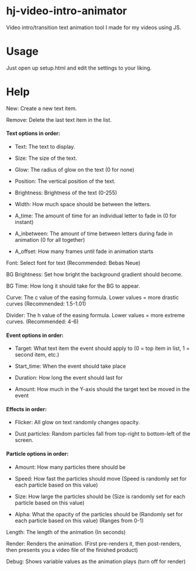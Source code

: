 # hj-video-intro-animator
Video intro/transition text animation tool I made for my videos using JS.

# Usage

Just open up setup.html and edit the settings to your liking.

# Help

New: Create a new text item.

Remove: Delete the last text item in the list.



#### Text options in order:

* Text: The text to display.

* Size: The size of the text.

* Glow: The radius of glow on the text (0 for none)

* Position: The vertical position of the text.

* Brightness: Brightness of the text (0-255)

* Width: How much space should be between the letters.

* A_time: The amount of time for an individual letter to fade in (0 for instant)

* A_inbetween: The amount of time between letters during fade in animation (0 for all together)

* A_offset: How many frames until fade in animation starts



Font: Select font for text (Recommended: Bebas Neue)



BG Brightness: Set how bright the background gradient should become.

BG Time: How long it should take for the BG to appear.



Curve: The c value of the easing formula. Lower values = more drastic curves (Recommended: 1.5-1.01)

Divider: The h value of the easing formula. Lower values = more extreme curves. (Recommended: 4-6)



#### Event options in order:

* Target: What text item the event should apply to (0 = top item in list, 1 = second item, etc.)

* Start_time: When the event should take place

* Duration: How long the event should last for

* Amount: How much in the Y-axis should the target text be moved in the event



#### Effects in order:

* Flicker: All glow on text randomly changes opacity.

* Dust particles: Random particles fall from top-right to bottom-left of the screen.



#### Particle options in order:

* Amount: How many particles there should be

* Speed: How fast the particles should move (Speed is randomly set for each particle based on this value)

* Size: How large the particles should be (Size is randomly set for each particle based on this value)

* Alpha: What the opacity of the particles should be (Randomly set for each particle based on this value) (Ranges from 0-1)



Length: The length of the animation (In seconds)



Render: Renders the animation. (First pre-renders it, then post-renders, then presents you a video file of the finished product)

Debug: Shows variable values as the animation plays (turn off for render)
